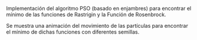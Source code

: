Implementación del algoritmo PSO (basado en enjambres) para encontrar el mínimo de las funciones de Rastrigin y la Función de Rosenbrock.

Se muestra una animación del movimiento de las partículas para encontrar el mínimo de dichas funciones con diferentes semillas.
